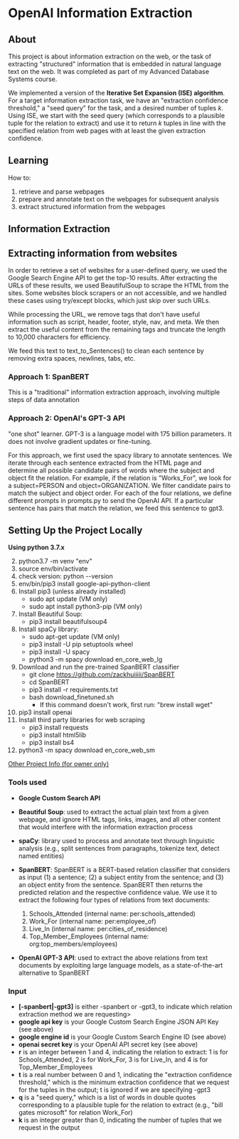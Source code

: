 # OpenAI Information Extraction

## About
This project is about information extraction on the web, or the task of extracting "structured" information that is embedded in natural language text on the web. It was completed as part of my Advanced Database Systems course.

We implemented a version of the **Iterative Set Expansion (ISE) algorithm**. For a target information extraction task, we have an "extraction confidence threshold," a "seed query" for the task, and a desired number of tuples *k*. Using ISE, we start with the seed query (which corresponds to a plausible tuple for the relation to extract) and use it to return *k* tuples in line with the specified relation from web pages with at least the given extraction confidence.

## Learning

How to:

1. retrieve and parse webpages
2. prepare and annotate text on the webpages for subsequent analysis
3. extract structured information from the webpages

## Information Extraction

## Extracting information from websites

In order to retrieve a set of websites for a user-defined query, we used the Google Search Engine API to get the top-10 results. After extracting the URLs of these results, we used BeautifulSoup to scrape the HTML from the sites. Some websites block scrapers or an not accessible, and we handled these cases using try/except blocks, which just skip over such URLs.

While processing the URL, we remove tags that don't have useful information such as script, header, footer, style, nav, and meta. We then extract the useful content from the remaining tags and truncate the length to 10,000 characters for efficiency.

We feed this text to text_to_Sentences() to clean each sentence by removing extra spaces, newlines, tabs, etc.

### Approach 1: SpanBERT
This is a "traditional" information extraction approach, involving multiple steps of data annotation

### Approach 2: OpenAI's GPT-3 API
"one shot" learner. GPT-3 is a language model with 175 billion parameters. It does not involve gradient updates or fine-tuning. 

For this approach, we first used the spacy library to annotate sentences. We iterate through each sentence extracted from the HTML page and determine all possible candidate pairs of words where the subject and object fit the relation. For example, if the relation is "Works_For", we look for a subject=PERSON and object=ORGANIZATION. We filter candidate pairs to match the subject and object order. For each of the four relations, we define different prompts in prompts.py to send the OpenAI API. If a particular sentence has pairs that match the relation, we feed this sentence to gpt3.

## Setting Up the Project Locally

**Using python 3.7.x**

2. python3.7 -m venv "env"
3. source env/bin/activate
4. check version: python --version
5. env/bin/pip3 install google-api-python-client 
6. Install pip3 (unless already installed)
    - sudo apt update (VM only)
    - sudo apt install python3-pip (VM only)
7. Install Beautiful Soup:
    - pip3 install beautifulsoup4
8. Install spaCy library:
    - sudo apt-get update (VM only)
    - pip3 install -U pip setuptools wheel
    - pip3 install -U spacy
    - python3 -m spacy download en_core_web_lg
9. Download and run the pre-trained SpanBERT classifier
    - git clone https://github.com/zackhuiiiii/SpanBERT
    - cd SpanBERT
    - pip3 install -r requirements.txt
    - bash download_finetuned.sh
        - If this command doesn't work, first run: "brew install wget"
10. pip3 install openai
11. Install third party libraries for web scraping
    - pip3 install requests
    - pip3 install html5lib
    - pip3 install bs4
12. python3 -m spacy download en_core_web_sm


[Other Project Info (for owner only)](https://docs.google.com/document/d/1u1pGZR3K5LxIauEn7biBIdqLPfcykEySUdIrAZM5pAA/edit)


### Tools used

- **Google Custom Search API**
- **Beautiful Soup**: used to extract the actual plain text from a given webpage, and ignore HTML tags, links, images, and all other content that would interfere with the information extraction process
- **spaCy**: library used to process and annotate text through linguistic analysis (e.g., split sentences from paragraphs, tokenize text, detect named entities)
- **SpanBERT**: SpanBERT is a BERT-based relation classifier that considers as input (1) a sentence; (2) a subject entity from the sentence; and (3) an object entity from the sentence. SpanBERT then returns the predicted relation and the respective confidence value. We use it to extract the following four types of relations from text documents:
    1. Schools_Attended (internal name: per:schools_attended)
    2. Work_For (internal name: per:employee_of)
    3. Live_In (internal name: per:cities_of_residence)
    4. Top_Member_Employees (internal name: org:top_members/employees)

- **OpenAI GPT-3 API**: used to extract the above relations from text documents by exploiting large language models, as a state-of-the-art alternative to SpanBERT

### Input

- **[-spanbert|-gpt3]** is either -spanbert or -gpt3, to indicate which relation extraction method we are requesting>
- **google api key** is your Google Custom Search Engine JSON API Key (see above)
- **google engine id** is your Google Custom Search Engine ID (see above)
- **openai secret key** is your OpenAI API secret key (see above)
- **r** is an integer between 1 and 4, indicating the relation to extract: 1 is for Schools_Attended, 2 is for Work_For, 3 is for Live_In, and 4 is for Top_Member_Employees
- **t** is a real number between 0 and 1, indicating the "extraction confidence threshold," which is the minimum extraction confidence that we request for the tuples in the output; t is ignored if we are specifying -gpt3
- **q** is a "seed query," which is a list of words in double quotes corresponding to a plausible tuple for the relation to extract (e.g., "bill gates microsoft" for relation Work_For)
- **k** is an integer greater than 0, indicating the number of tuples that we request in the output

